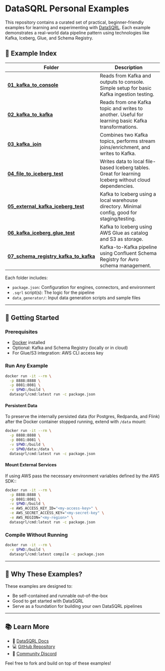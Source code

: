 # DataSQRL Personal Examples

This repository contains a curated set of practical, beginner-friendly examples for learning and experimenting with [DataSQRL](https://github.com/DataSQRL/sqrl).
Each example demonstrates a real-world data pipeline pattern using technologies like Kafka, Iceberg, Glue, and Schema Registry.

## 📁 Example Index

| Folder                                                                            | Description                                                                                            |
|-----------------------------------------------------------------------------------|--------------------------------------------------------------------------------------------------------|
| [**01\_kafka\_to\_console**](./01_kafka_to_console)                               | Reads from Kafka and outputs to console. Simple setup for basic Kafka ingestion testing.               |
| [**02\_kafka\_to\_kafka**](./02_kafka_to_kafka)                                   | Reads from one Kafka topic and writes to another. Useful for learning basic Kafka transformations.     |
| [**03\_kafka\_join**](./03_kafka_join)                                            | Combines two Kafka topics, performs stream joins/enrichment, and writes to Kafka.                      |
| [**04\_file\_to\_iceberg\_test**](./04_file_to_iceberg_test)                      | Writes data to local file-based Iceberg tables. Great for learning Iceberg without cloud dependencies. |
| [**05\_external\_kafka\_iceberg\_test**](./05_kafka_to_iceberg_local_test)        | Kafka to Iceberg using a local warehouse directory. Minimal config, good for staging/testing.          |
| [**06\_kafka\_iceberg\_glue\_test**](./06_kafka_to_iceberg_glue_test)             | Kafka to Iceberg using AWS Glue as catalog and S3 as storage.                                          |
| [**07\_schema\_registry\_kafka\_to\_kafka**](./07_schema_registry_kafka_to_kafka) | Kafka-to-Kafka pipeline using Confluent Schema Registry for Avro schema management.                    |

Each folder includes:

* `package.json`: Configuration for engines, connectors, and environment
* `.sqrl` script(s): The logic for the pipeline
* `data_generator/`: Input data generation scripts and sample files

---

## 🚀 Getting Started

### Prerequisites

* [Docker](https://docs.docker.com/get-docker/) installed
* Optional: Kafka and Schema Registry (locally or in cloud)
* For Glue/S3 integration: AWS CLI access key

### Run Any Example

```bash
docker run -it --rm \
  -p 8888:8888 \
  -p 8081:8081 \
  -v $PWD:/build \
  datasqrl/cmd:latest run -c package.json
```
#### Persistent Data

To preserve the internally persisted data (for Postgres, Redpanda, and Flink) after the Docker container
stopped running, extend with `/data` mount:

```bash
docker run -it --rm \
  -p 8888:8888 \
  -p 8081:8081 \
  -v $PWD:/build \
  -v $PWD/data:/data \
  datasqrl/cmd:latest run -c package.json
```

#### Mount External Services

If using AWS pass the necessary environment variables defined by the AWS SDK::

```bash
docker run -it --rm \
  -p 8888:8888 \
  -p 8081:8081 \
  -v $PWD:/build \
  -e AWS_ACCESS_KEY_ID="<my-access-key>" \
  -e AWS_SECRET_ACCESS_KEY="<my-secret-key" \
  -e AWS_REGION="<my-region>" \
  datasqrl/cmd:latest run -c package.json
```

### Compile Without Running

```bash
docker run -it --rm \
  -v $PWD:/build \
  datasqrl/cmd:latest compile -c package.json
```

---

## 🤔 Why These Examples?

These examples are designed to:

* Be self-contained and runnable out-of-the-box
* Good to get started with DataSQRL
* Serve as a foundation for building your own DataSQRL pipelines

---

## 📚 Learn More

* 📘 [DataSQRL Docs](https://datasqrl.github.io/sqrl)
* 💻 [GitHub Repository](https://github.com/DataSQRL/sqrl)
* 💬 [Community Discord](https://docs.datasqrl.com/community/)

Feel free to fork and build on top of these examples!
